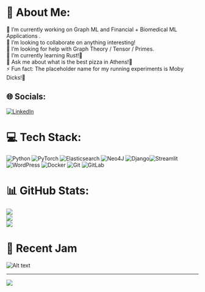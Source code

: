 # 💫 About Me:
🔭 I’m currently working on Graph ML and Financial + Biomedical ML Applications  .<br>👯 I’m looking to collaborate on anything interesting!<br>🤝 I’m looking for help with Graph Theory / Tensor / Primes.<br>🌱 I’m currently learning Rust!🦀<br>💬 Ask me about what is the best pizza in Athens!🍕<br>⚡ Fun fact: The placeholder name for my running experiments is Moby Dicks!🐋


## 🌐 Socials:
[![LinkedIn](https://img.shields.io/badge/LinkedIn-%230077B5.svg?logo=linkedin&logoColor=white)](https://linkedin.com/in/bogasko) 

# 💻 Tech Stack:
![Python](https://img.shields.io/badge/python-3670A0?style=for-the-badge&logo=python&logoColor=ffdd54) ![PyTorch](https://img.shields.io/badge/PyTorch-%23EE4C2C.svg?style=for-the-badge&logo=PyTorch&logoColor=white) ![Elasticsearch](https://img.shields.io/badge/elasticsearch-%230377CC.svg?style=for-the-badge&logo=elasticsearch&logoColor=white) ![Neo4J](https://img.shields.io/badge/Neo4j-008CC1?style=for-the-badge&logo=neo4j&logoColor=white) ![Django](https://img.shields.io/badge/django-%23092E20.svg?style=for-the-badge&logo=django&logoColor=white)![Streamlit](https://img.shields.io/badge/Streamlit-%23FE4B4B.svg?style=for-the-badge&logo=streamlit&logoColor=white) ![WordPress](https://img.shields.io/badge/WordPress-%23117AC9.svg?style=for-the-badge&logo=WordPress&logoColor=white)  ![Docker](https://img.shields.io/badge/docker-%230db7ed.svg?style=for-the-badge&logo=docker&logoColor=white) ![Git](https://img.shields.io/badge/git-%23F05033.svg?style=for-the-badge&logo=git&logoColor=white) ![GitLab](https://img.shields.io/badge/gitlab-%23181717.svg?style=for-the-badge&logo=gitlab&logoColor=white)
# 📊 GitHub Stats:
![](https://github-readme-stats.vercel.app/api?username=kbogas&theme=dark&hide_border=false&include_all_commits=true&count_private=true)<br/>
![](https://github-readme-streak-stats.herokuapp.com/?user=kbogas&theme=dark&hide_border=false)<br/>
![](https://github-readme-stats.vercel.app/api/top-langs/?username=kbogas&theme=dark&hide_border=false&include_all_commits=true&count_private=true&layout=compact)

<!-- ## 🏆 GitHub Trophies
![](https://github-profile-trophy.vercel.app/?username=kbogas&theme=radical&no-frame=true&no-bg=false&margin-w=4) -->
# :musical_note: Recent Jam
![Alt text](https://spotify-recently-played-readme.vercel.app/api?user=213nav7dnnruclotp7ax2b3sa&count=2)


---
[![](https://visitcount.itsvg.in/api?id=kbogas&icon=0&color=0)](https://visitcount.itsvg.in)
